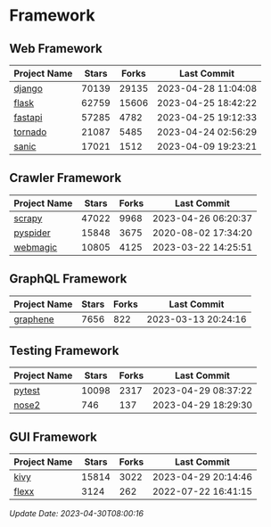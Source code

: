 # Framework

## Web Framework
| Project Name | Stars | Forks | Last Commit |
| ------------ | ----- | ----- | ----------- |
| [django](https://github.com/django/django) | 70139 | 29135 | 2023-04-28 11:04:08 |
| [flask](https://github.com/pallets/flask) | 62759 | 15606 | 2023-04-25 18:42:22 |
| [fastapi](https://github.com/tiangolo/fastapi) | 57285 | 4782 | 2023-04-25 19:12:33 |
| [tornado](https://github.com/tornadoweb/tornado) | 21087 | 5485 | 2023-04-24 02:56:29 |
| [sanic](https://github.com/sanic-org/sanic) | 17021 | 1512 | 2023-04-09 19:23:21 |

## Crawler Framework
| Project Name | Stars | Forks | Last Commit |
| ------------ | ----- | ----- | ----------- |
| [scrapy](https://github.com/scrapy/scrapy) | 47022 | 9968 | 2023-04-26 06:20:37 |
| [pyspider](https://github.com/binux/pyspider) | 15848 | 3675 | 2020-08-02 17:34:20 |
| [webmagic](https://github.com/code4craft/webmagic) | 10805 | 4125 | 2023-03-22 14:25:51 |

## GraphQL Framework
| Project Name | Stars | Forks | Last Commit |
| ------------ | ----- | ----- | ----------- |
| [graphene](https://github.com/graphql-python/graphene) | 7656 | 822 | 2023-03-13 20:24:16 |

## Testing Framework
| Project Name | Stars | Forks | Last Commit |
| ------------ | ----- | ----- | ----------- |
| [pytest](https://github.com/pytest-dev/pytest) | 10098 | 2317 | 2023-04-29 08:37:22 |
| [nose2](https://github.com/nose-devs/nose2) | 746 | 137 | 2023-04-29 18:29:30 |

## GUI Framework
| Project Name | Stars | Forks | Last Commit |
| ------------ | ----- | ----- | ----------- |
| [kivy](https://github.com/kivy/kivy) | 15814 | 3022 | 2023-04-29 20:14:46 |
| [flexx](https://github.com/flexxui/flexx) | 3124 | 262 | 2022-07-22 16:41:15 |

*Update Date: 2023-04-30T08:00:16*
